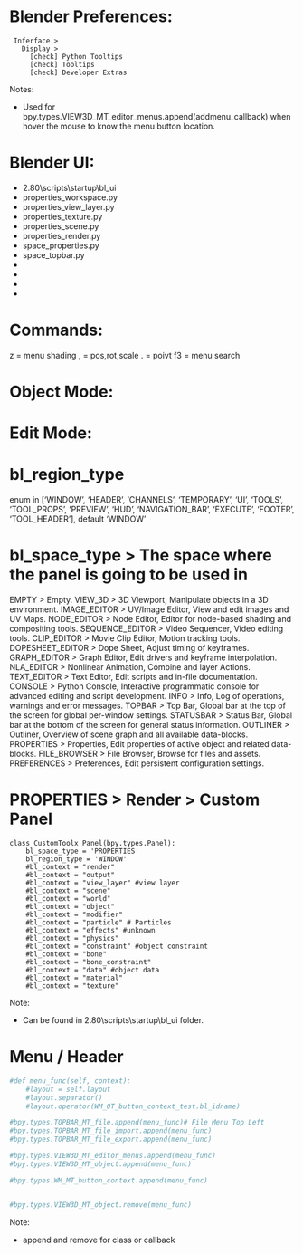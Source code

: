 
# Blender Preferences:
```
 Inferface > 
   Display >
     [check] Python Tooltips
     [check] Tooltips
     [check] Developer Extras
```
 Notes:
  * Used for bpy.types.VIEW3D_MT_editor_menus.append(addmenu_callback) when hover the mouse to know the menu button location.

# Blender UI:
 * 2.80\scripts\startup\bl_ui
 * properties_workspace.py
 * properties_view_layer.py
 * properties_texture.py
 * properties_scene.py
 * properties_render.py
 * space_properties.py 
 * space_topbar.py
 * 
 * 
 * 
 * 

# Commands:
z = menu shading
, = pos,rot,scale
. = poivt
f3 = menu search

# Object Mode:


# Edit Mode:


# 

# bl_region_type
enum in [‘WINDOW’, ‘HEADER’, ‘CHANNELS’, ‘TEMPORARY’, ‘UI’, ‘TOOLS’, ‘TOOL_PROPS’, ‘PREVIEW’, ‘HUD’, ‘NAVIGATION_BAR’, ‘EXECUTE’, ‘FOOTER’, ‘TOOL_HEADER’], default ‘WINDOW’


# bl_space_type > The space where the panel is going to be used in

EMPTY > Empty.
VIEW_3D > 3D Viewport, Manipulate objects in a 3D environment.
IMAGE_EDITOR > UV/Image Editor, View and edit images and UV Maps.
NODE_EDITOR > Node Editor, Editor for node-based shading and compositing tools.
SEQUENCE_EDITOR > Video Sequencer, Video editing tools.
CLIP_EDITOR > Movie Clip Editor, Motion tracking tools.
DOPESHEET_EDITOR > Dope Sheet, Adjust timing of keyframes.
GRAPH_EDITOR > Graph Editor, Edit drivers and keyframe interpolation.
NLA_EDITOR > Nonlinear Animation, Combine and layer Actions.
TEXT_EDITOR > Text Editor, Edit scripts and in-file documentation.
CONSOLE > Python Console, Interactive programmatic console for advanced editing and script development.
INFO > Info, Log of operations, warnings and error messages.
TOPBAR > Top Bar, Global bar at the top of the screen for global per-window settings.
STATUSBAR > Status Bar, Global bar at the bottom of the screen for general status information.
OUTLINER > Outliner, Overview of scene graph and all available data-blocks.
PROPERTIES > Properties, Edit properties of active object and related data-blocks.
FILE_BROWSER > File Browser, Browse for files and assets.
PREFERENCES > Preferences, Edit persistent configuration settings.


# PROPERTIES > Render > Custom Panel
```
class CustomToolx_Panel(bpy.types.Panel):
    bl_space_type = 'PROPERTIES'
    bl_region_type = 'WINDOW'
    #bl_context = "render"
    #bl_context = "output"
    #bl_context = "view_layer" #view layer
    #bl_context = "scene"
    #bl_context = "world"
    #bl_context = "object"
    #bl_context = "modifier"
    #bl_context = "particle" # Particles
    #bl_context = "effects" #unknown
    #bl_context = "physics"
    #bl_context = "constraint" #object constraint
    #bl_context = "bone"
    #bl_context = "bone_constraint"
    #bl_context = "data" #object data
    #bl_context = "material"
    #bl_context = "texture"
```
 Note:
  * Can be found in 2.80\scripts\startup\bl_ui folder.



# Menu / Header
```python
#def menu_func(self, context):
    #layout = self.layout
    #layout.separator()
    #layout.operator(WM_OT_button_context_test.bl_idname)

#bpy.types.TOPBAR_MT_file.append(menu_func)# File Menu Top Left
#bpy.types.TOPBAR_MT_file_import.append(menu_func)
#bpy.types.TOPBAR_MT_file_export.append(menu_func)

#bpy.types.VIEW3D_MT_editor_menus.append(menu_func)
#bpy.types.VIEW3D_MT_object.append(menu_func)

#bpy.types.WM_MT_button_context.append(menu_func)


#bpy.types.VIEW3D_MT_object.remove(menu_func)
```
 Note:
  * append and remove for class or callback




